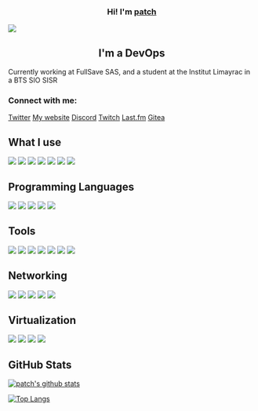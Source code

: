 <h3 align="center">
Hi! I'm <a href="https://patchli.fr/" target="_blank" rel="noreferrer">patch</a>
</h3>

![](https://raw.githubusercontent.com/patchint/patchint/main/banner.png)

<h2 align="center">
I'm a DevOps
</h2> 

Currently working at FullSave SAS, and a student at the Institut Limayrac in a BTS SIO SISR

### Connect with me:

<a href="https://twitter.com/patchli_fr">Twitter</a>
<a href="https://patchli.fr">My website</a>
<a href="https://discord.com/users/864867264007110677" target="_blank">Discord</a>
<a href="https://www.twitch.tv/patchint">Twitch</a>
<a href="https://www.last.fm/user/patchli" target="_blank">Last.fm</a>
<a href="https://git.patchli.fr" target="_blank">Gitea</a>
</br>

## What I use

![](https://img.shields.io/badge/OS-ArchLinux-informational?style=flat&logo=ArchLinux&color=181717)
![](https://img.shields.io/badge/OS-Debian-informational?style=flat&logo=Debian&color=181717)
![](https://img.shields.io/badge/OS-Fedora-informational?style=flat&logo=Fedora&color=181717)
![](https://img.shields.io/badge/OS-Gentoo-informational?style=flat&logo=Gentoo&color=181717)
![](https://img.shields.io/badge/OS-Android-informational?style=flat&logo=Android&color=181717)
![](https://img.shields.io/badge/OS-Windows-informational?style=flat&logo=Windows&color=181717)
![](https://img.shields.io/badge/OS-iOS-informational?style=flat&logo=Apple&color=181717)

## Programming Languages

![](https://img.shields.io/badge/Code-HTML5-informational?style=flat&logo=HTML5&color=E34F26)
![](https://img.shields.io/badge/Code-CSS3-informational?style=flat&logo=CSS3&color=E34F26)
![](https://img.shields.io/badge/Code-Markdown-informational?style=flat&logo=Markdown&color=E34F26)
![](https://img.shields.io/badge/Code-Java-informational?style=flat&logo=Java&color=E34F26)
![](https://img.shields.io/badge/Code-C-informational?style=flat&logo=C&color=E34F26)

## Tools

![](https://img.shields.io/badge/Tools-Git-informational?style=flat&logo=Git&color=181717)
![](https://img.shields.io/badge/Tools-Vim-informational?style=flat&logo=Vim&color=181717)
![](https://img.shields.io/badge/Tools-SSH-informational?style=flat&logo=OpenSSH&color=181717)
![](https://img.shields.io/badge/Tools-VSCode-informational?style=flat&logo=Visual-Studio-Code&color=181717)
![](https://img.shields.io/badge/Tools-Jetbrains-informational?style=flat&logo=JetBrains&color=181717)
![](https://img.shields.io/badge/Tools-Docker-informational?style=flat&logo=Docker&color=181717)
![](https://img.shields.io/badge/Tools-Terraform-informational?style=flat&logo=Terraform&color=181717)

## Networking

![](https://img.shields.io/badge/Networks-IPv4-informational?style=flat&logo=IPv4&color=181717)
![](https://img.shields.io/badge/Networks-IPv6-informational?style=flat&logo=IPv6&color=181717)
![](https://img.shields.io/badge/Networks-BGP-informational?style=flat&logo=BGP&color=181717)
![](https://img.shields.io/badge/Networks-Wireguard-informational?style=flat&logo=Wireguard&color=181717)
![](https://img.shields.io/badge/Networks-pfSense-informational?style=flat&logo=pfSense&color=181717)

## Virtualization

![](https://img.shields.io/badge/Virtu-VirtualBox-informational?style=flat&logo=VirtualBox&color=181717)
![](https://img.shields.io/badge/Virtu-VMWare-informational?style=flat&logo=VMWare&color=181717)
![](https://img.shields.io/badge/Virtu-PVE-informational?style=flat&logo=Proxmox-VE&color=181717)
![](https://img.shields.io/badge/Virtu-libvirt-informational?style=flat&logo=libvirt&color=181717)



## GitHub Stats 

[![patch's github stats](https://github-readme-stats.vercel.app/api?username=patchint)](https://github.com/patchint)

[![Top Langs](https://github-readme-stats.vercel.app/api/top-langs/?username=patchint&layout=compact)](https://github.com/patchint)
